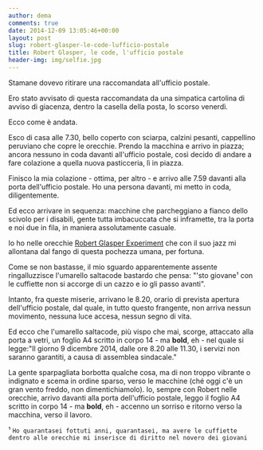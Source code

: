 ```yaml
---
author: dema
comments: true
date: 2014-12-09 13:05:46+00:00
layout: post
slug: robert-glasper-le-code-lufficio-postale
title: Robert Glasper, le code, l'ufficio postale
header-img: img/selfie.jpg
---
```


Stamane dovevo ritirare una raccomandata all'ufficio postale.  

 Ero stato avvisato di questa raccomandata da  una simpatica cartolina di avviso di giacenza, dentro la casella della posta, lo scorso venerdì.

Ecco come è andata.  

Esco di casa alle 7.30, bello coperto con sciarpa, calzini pesanti, cappellino  peruviano che copre le orecchie. Prendo la macchina e arrivo in piazza; ancora nessuno in coda davanti all'ufficio postale, così decido di andare a fare colazione a quella nuova pasticceria, lì in piazza.

Finisco la mia colazione - ottima, per altro - e arrivo alle 7.59 davanti alla porta dell'ufficio postale. Ho una persona davanti, mi metto in coda, diligentemente.  

Ed ecco arrivare in sequenza: macchine che parcheggiano a fianco dello scivolo per i disabili, gente tutta imbacuccata che si inframette, tra la porta e noi due in fila, in maniera assolutamente casuale.  

Io ho nelle orecchie [Robert Glasper Experiment](http://www.robertglasper.com/) che con il suo jazz mi allontana dal fango di questa pochezza umana, per fortuna.  

Come se non bastasse, il mio sguardo apparentemente assente ringalluzzisce l'umarello saltacode bastardo che pensa: "'sto giovane¹ con le cuffiette non si accorge di un cazzo e io gli passo avanti".

Intanto, fra queste miserie, arrivano le 8.20, orario di prevista apertura dell'ufficio postale, dal quale, in tutto questo frangente, non arriva nessun movimento, nessuna luce accesa, nessun segno di vita.

Ed ecco che l'umarello saltacode, più vispo che mai, scorge, attaccato alla porta a vetri, un foglio A4 scritto in corpo 14 - ma **bold**, eh - nel quale si legge:"Il giorno 9 dicembre 2014, dalle ore 8.20 alle 11.30, i servizi non saranno garantiti, a causa di assemblea sindacale."

La gente sparpagliata borbotta qualche cosa, ma di non troppo vibrante o indignato e scema in ordine sparso, verso le macchine (ché  oggi c'è un gran vento freddo, non dimentichiamolo). Io, sempre con Robert nelle orecchie, arrivo davanti alla porta dell'ufficio postale, leggo il foglio A4 scritto in corpo 14 - ma **bold**, eh -  accenno un sorriso e ritorno verso la macchina, verso il lavoro.

¹ `Ho quarantasei fottuti anni, quarantasei, ma avere le cuffiette dentro alle orecchie mi inserisce di diritto nel novero dei giovani`
